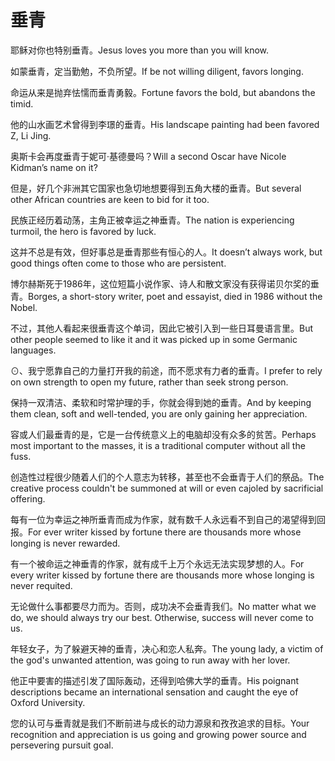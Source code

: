 # 垂青

<p><span class="chinese">耶稣对你也特别垂青。</span><span class="english">Jesus loves you more than you will know.</span></p>

<p><span class="chinese">如蒙垂青，定当勤勉，不负所望。</span><span class="english">If be not willing diligent, favors longing.</span></p>

<p><span class="chinese">命运从来是抛弃怯懦而垂青勇毅。</span><span class="english">Fortune favors the bold, but abandons the timid.</span></p>

<p><span class="chinese">他的山水画艺术曾得到李璟的垂青。</span><span class="english">His landscape painting had been favored Z, Li Jing.</span></p>

<p><span class="chinese">奥斯卡会再度垂青于妮可·基德曼吗？</span><span class="english">Will a second Oscar have Nicole Kidman’s name on it?</span></p>

<p><span class="chinese">但是，好几个非洲其它国家也急切地想要得到五角大楼的垂青。</span><span class="english">But several other African countries are keen to bid for it too.</span></p>

<p><span class="chinese">民族正经历着动荡，主角正被幸运之神垂青。</span><span class="english">The nation is experiencing turmoil, the hero is favored by luck.</span></p>

<p><span class="chinese">这并不总是有效，但好事总是垂青那些有恒心的人。</span><span class="english">It doesn’t always work, but good things often come to those who are persistent.</span></p>

<p><span class="chinese">博尔赫斯死于1986年，这位短篇小说作家、诗人和散文家没有获得诺贝尔奖的垂青。</span><span class="english">Borges, a short-story writer, poet and essayist, died in 1986 without the Nobel.</span></p>

<p><span class="chinese">不过，其他人看起来很垂青这个单词，因此它被引入到一些日耳曼语言里。</span><span class="english">But other people seemed to like it and it was picked up in some Germanic languages.</span></p>

<p><span class="chinese">⊙、我宁愿靠自己的力量打开我的前途，而不愿求有力者的垂青。</span><span class="english">I prefer to rely on own strength to open my future, rather than seek strong person.</span></p>

<p><span class="chinese">保持一双清洁、柔软和时常护理的手，你就会得到她的垂青。</span><span class="english">And by keeping them clean, soft and well-tended, you are only gaining her appreciation.</span></p>

<p><span class="chinese">容或人们最垂青的是，它是一台传统意义上的电脑却没有众多的贫苦。</span><span class="english">Perhaps most important to the masses, it is a traditional computer without all the fuss.</span></p>

<p><span class="chinese">创造性过程很少随着人们的个人意志为转移，甚至也不会垂青于人们的祭品。</span><span class="english">The creative process couldn't be summoned at will or even cajoled by sacrificial offering.</span></p>

<p><span class="chinese">每有一位为幸运之神所垂青而成为作家，就有数千人永远看不到自己的渴望得到回报。</span><span class="english">For ever writer kissed by fortune there are thousands more whose longing is never rewarded.</span></p>

<p><span class="chinese">有一个被命运之神垂青的作家，就有成千上万个永远无法实现梦想的人。</span><span class="english">For every writer kissed by fortune there are thousands more whose longing is never requited.</span></p>

<p><span class="chinese">无论做什么事都要尽力而为。否则，成功决不会垂青我们。</span><span class="english">No matter what we do, we should always try our best. Otherwise, success will never come to us.</span></p>

<p><span class="chinese">年轻女子，为了躲避天神的垂青，决心和恋人私奔。</span><span class="english">The young lady, a victim of the god's unwanted attention, was going to run away with her lover.</span></p>

<p><span class="chinese">他正中要害的描述引发了国际轰动，还得到哈佛大学的垂青。</span><span class="english">His poignant descriptions became an international sensation and caught the eye of Oxford University.</span></p>

<p><span class="chinese">您的认可与垂青就是我们不断前进与成长的动力源泉和孜孜追求的目标。</span><span class="english">Your recognition and appreciation is us going and growing power source and persevering pursuit goal.</span></p>

